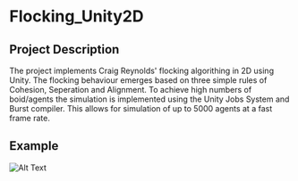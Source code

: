# Flocking_Unity2D
## Project Description
The project implements Craig Reynolds' flocking algorithing in 2D using Unity. The flocking behaviour emerges based on three simple rules of Cohesion, Seperation and Alignment. To achieve high numbers of boid/agents the simulation is implemented using the Unity Jobs System and Burst compiler. This allows for simulation of up to 5000 agents at a fast frame rate.

## Example
![Alt Text](Gifs/Flocking5000Boids.gif)
